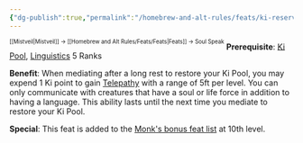 ```yaml
---
{"dg-publish":true,"permalink":"/homebrew-and-alt-rules/feats/ki-reserve-feats/soul-speak/"}
---
```


<sup><sup>[[Mistveil\|Mistveil]] → [[Homebrew and Alt Rules/Feats/Feats\|Feats]] → Soul Speak</sup></sup>
**Prerequisite**: [Ki Pool](https://www.d20pfsrd.com/classes/unchained-classes/Monk-unchained/#Ki_Pool_Su), [Linguistics](https://www.d20pfsrd.com/skills/linguistics/) 5 Ranks

**Benefit**: When mediating after a long rest to restore your Ki Pool, you may expend 1 Ki point to gain [Telepathy](https://www.d20pfsrd.com/bestiary/rules-for-monsters/universal-monster-rules#TOC-Telepathy-Su-) with a range of 5ft per level. You can only communicate with creatures that have a soul or life force in addition to having a language. This ability lasts until the next time you mediate to restore your Ki Pool.

**Special**: This feat is added to the [Monk's bonus feat list](https://www.d20pfsrd.com/classes/unchained-classes/Monk-unchained/#Bonus_Feat) at 10th level.